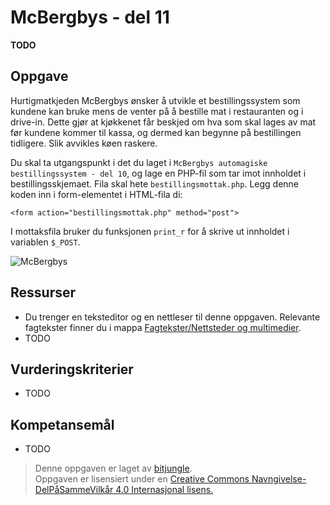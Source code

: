 McBergbys - del 11
==================
**TODO**

Oppgave
-------
Hurtigmatkjeden McBergbys ønsker å utvikle et bestillingssystem som kundene kan bruke mens de venter på å bestille mat i restauranten og i drive-in. Dette gjør at kjøkkenet får beskjed om hva som skal lages av mat før kundene kommer til kassa, og dermed kan begynne på bestillingen tidligere. Slik avvikles køen raskere.

Du skal ta utgangspunkt i det du laget i `McBergbys automagiske bestillingssystem - del 10`, og lage en PHP-fil som tar imot innholdet i bestillingsskjemaet. Fila skal hete `bestillingsmottak.php`. Legg denne koden inn i form-elementet i HTML-fila di:

`<form action="bestillingsmottak.php" method="post">`

I mottaksfila bruker du funksjonen `print_r` for å skrive ut innholdet i variablen `$_POST`.

![McBergbys](https://raw.githubusercontent.com/fagstoff/IT1/master/img/mcbergbys-11.jpg)

Ressurser
---------
* Du trenger en teksteditor og en nettleser til denne oppgaven. Relevante fagtekster finner du i mappa [Fagtekster/Nettsteder og multimedier](https://github.com/bitjungle/IT1/tree/master/Fagtekster/Nettsteder%20og%20multimedier).
* TODO

Vurderingskriterier
-------------------
* TODO

Kompetansemål
-------------
* TODO

>Denne oppgaven er laget av [bitjungle](https://github.com/bitjungle).  
>Oppgaven er lisensiert under en
>[Creative Commons Navngivelse-DelPåSammeVilkår 4.0 Internasjonal lisens.
](http://creativecommons.org/licenses/by-sa/4.0/)
